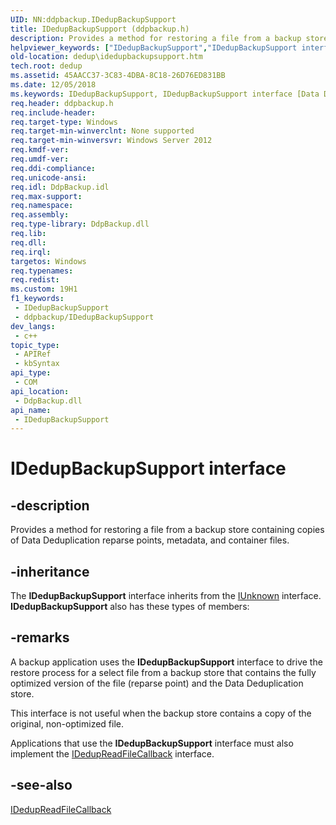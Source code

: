 ```yaml
---
UID: NN:ddpbackup.IDedupBackupSupport
title: IDedupBackupSupport (ddpbackup.h)
description: Provides a method for restoring a file from a backup store containing copies of Data Deduplication reparse points, metadata, and container files.
helpviewer_keywords: ["IDedupBackupSupport","IDedupBackupSupport interface [Data Deduplication API]","IDedupBackupSupport interface [Data Deduplication API]","described","ddpbackup/IDedupBackupSupport","dedup.idedupbackupsupport"]
old-location: dedup\idedupbackupsupport.htm
tech.root: dedup
ms.assetid: 45AACC37-3C83-4DBA-8C18-26D76ED831BB
ms.date: 12/05/2018
ms.keywords: IDedupBackupSupport, IDedupBackupSupport interface [Data Deduplication API], IDedupBackupSupport interface [Data Deduplication API],described, ddpbackup/IDedupBackupSupport, dedup.idedupbackupsupport
req.header: ddpbackup.h
req.include-header: 
req.target-type: Windows
req.target-min-winverclnt: None supported
req.target-min-winversvr: Windows Server 2012
req.kmdf-ver: 
req.umdf-ver: 
req.ddi-compliance: 
req.unicode-ansi: 
req.idl: DdpBackup.idl
req.max-support: 
req.namespace: 
req.assembly: 
req.type-library: DdpBackup.dll
req.lib: 
req.dll: 
req.irql: 
targetos: Windows
req.typenames: 
req.redist: 
ms.custom: 19H1
f1_keywords:
 - IDedupBackupSupport
 - ddpbackup/IDedupBackupSupport
dev_langs:
 - c++
topic_type:
 - APIRef
 - kbSyntax
api_type:
 - COM
api_location:
 - DdpBackup.dll
api_name:
 - IDedupBackupSupport
---
```


# IDedupBackupSupport interface


## -description

Provides a method for restoring a file from a backup store containing copies of Data Deduplication 
     reparse points, metadata, and container files.

## -inheritance

The <b>IDedupBackupSupport</b> interface inherits from the <a href="/windows/desktop/api/unknwn/nn-unknwn-iunknown">IUnknown</a> interface. <b>IDedupBackupSupport</b> also has these types of members:

## -remarks

 A backup application uses the 
     <b>IDedupBackupSupport</b> interface to drive the restore 
     process for a select file from a backup store that contains the fully optimized version of the file (reparse 
     point) and the Data Deduplication store.

This interface is not useful when the backup store contains a copy of the original, non-optimized file.

Applications that use the <b>IDedupBackupSupport</b> 
     interface must also implement the 
     <a href="/previous-versions/windows/desktop/api/ddpbackup/nn-ddpbackup-idedupreadfilecallback">IDedupReadFileCallback</a> interface.

## -see-also

<a href="/previous-versions/windows/desktop/api/ddpbackup/nn-ddpbackup-idedupreadfilecallback">IDedupReadFileCallback</a>
